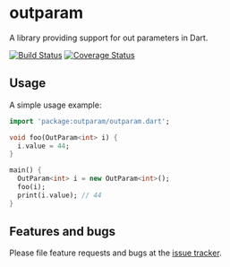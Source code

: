 # outparam

A library providing support for out parameters in Dart.

[![Build Status](https://travis-ci.org/kseo/outparam.svg)](https://travis-ci.org/kseo/outparam)
[![Coverage Status](https://coveralls.io/repos/kseo/outparam/badge.svg?branch=master&service=github)](https://coveralls.io/github/kseo/outparam?branch=master)

## Usage

A simple usage example:

```dart
import 'package:outparam/outparam.dart';

void foo(OutParam<int> i) {
  i.value = 44;
}

main() {
  OutParam<int> i = new OutParam<int>();
  foo(i);
  print(i.value); // 44
}
```

## Features and bugs

Please file feature requests and bugs at the [issue tracker][tracker].

[tracker]: https://github.com/kseo/outparam/issues
